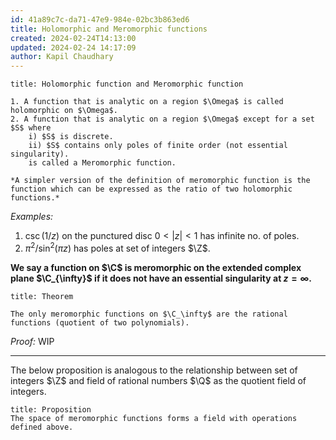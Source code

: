 ```yaml
---
id: 41a89c7c-da71-47e9-984e-02bc3b863ed6
title: Holomorphic and Meromorphic functions
created: 2024-02-24T14:13:00
updated: 2024-02-24 14:17:09
author: Kapil Chaudhary
---
```

```ad-def
title: Holomorphic function and Meromorphic function

1. A function that is analytic on a region $\Omega$ is called holomorphic on $\Omega$.
2. A function that is analytic on a region $\Omega$ except for a set $S$ where 
	i) $S$ is discrete.
	ii) $S$ contains only poles of finite order (not essential singularity).
	is called a Meromorphic function.
	
*A simpler version of the definition of meromorphic function is the function which can be expressed as the ratio of two holomorphic functions.*
```




*Examples:*
1. $\csc(1/z)$ on the punctured disc $0<|z|<1$ has infinite no. of poles. 
2.  $\pi^2/\sin^2(\pi z)$ has poles at set of integers $\Z$.

**We say a function on $\C$ is meromorphic on the extended complex plane $\C_{\infty}$ if it does not have an essential singularity at $z=\infty$.**

```ad-theorem 
title: Theorem

The only meromorphic functions on $\C_\infty$ are the rational functions (quotient of two polynomials).
```

*Proof:* <span style='color:var(--mk-color-blue)'>WIP</span>

$$\tag*{Q.E.D.}$$

---


The below proposition is analogous to the relationship between set of integers $\Z$ and field of rational numbers $\Q$ as the quotient field of integers.


```ad-theorem
title: Proposition
The space of meromorphic functions forms a field with operations defined above.
```

